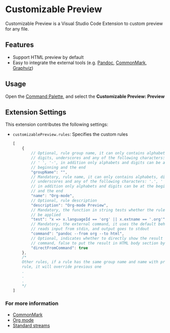 # Customizable Preview

Customizable Preview is a Visual Studio Code Extension to custom preview for any file.

## Features

* Support HTML preview by default
* Easy to integrate the external tools (e.g. [Pandoc](https://pandoc.org), [CommonMark](https://github.com/commonmark/CommonMark/wiki/List-of-CommonMark-Implementations), [Graphviz](http://www.graphviz.org))

## Usage

Open the [Command Palette](https://code.visualstudio.com/docs/getstarted/userinterface#_command-palette), and select the **Customizable Preview: Preview**

## Extension Settings

This extension contributes the following settings:

* `customizablePreview.rules`: Specifies the custom rules
    ```js
    [
        {
            // Optional, rule group name, it can only contains alphabets,
            // digits, underscores and any of the following characters: '.',
            // ' ', '-', in addition only alphabets and digits can be at the
            // beginning and the end
            "groupName": "",
            // Mandatory, rule name, it can only contains alphabets, digits,
            // underscores and any of the following characters: '.', ' ', '-',
            // in addition only alphabets and digits can be at the beginning
            // and the end
            "name": "Org-mode",
            // Optional, rule description
            "description": "Org-mode Preview",
            // Mandatory, the function in string tests whether the rule should
            // be applied
            "test": "x => x.languageId == 'org' || x.extname == '.org'",
            // Mandatory, the external command, it uses the default behaviour
            // reads input from stdin, and output goes to stdout
            "command": "pandoc --from org --to html",
            // Optional, indicates whether to directly show the result from
            // command, false to put the result in HTML body section by default
            "directFromCommand": true
        },
        /*
        Other rules, if a rule has the same group name and name with previous
        rule, it will override previous one
        .
        .
        .
        */
    ]
    ```

### For more information

* [CommonMark](https://commonmark.org)
* [Org mode](https://orgmode.org)
* [Standard streams](https://en.wikipedia.org/wiki/Standard_streams)
